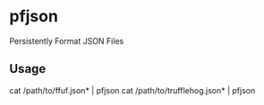# pfjson
Persistently Format JSON Files

## Usage
cat /path/to/ffuf.json* | pfjson
cat /path/to/trufflehog.json* | pfjson